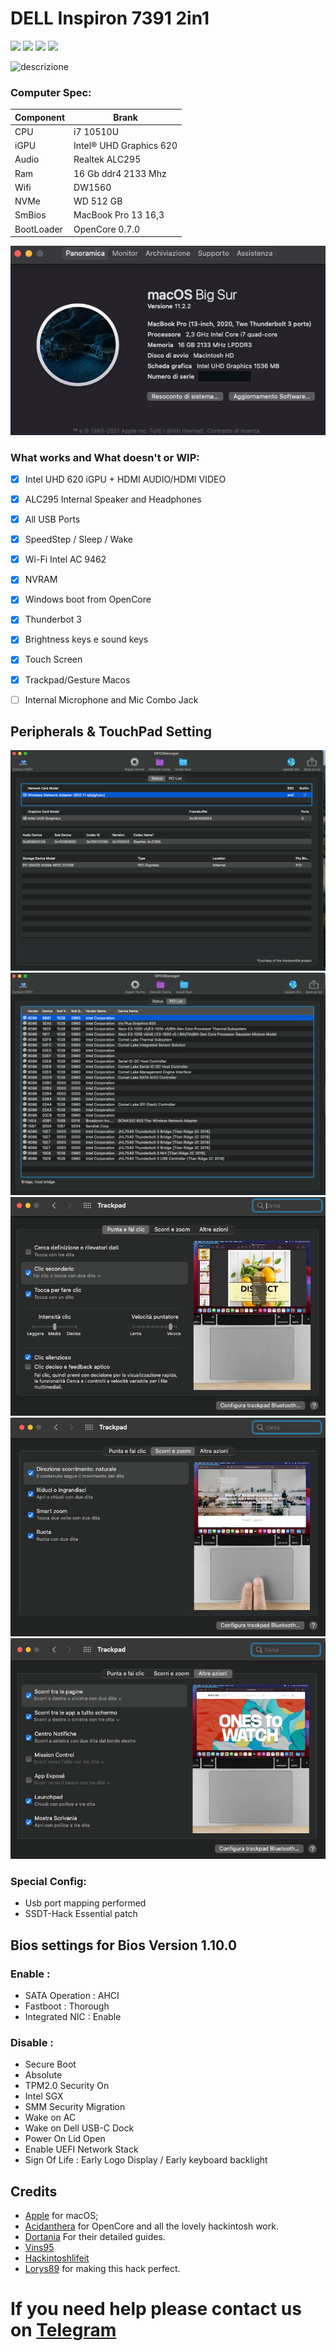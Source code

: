# DELL Inspiron 7391 2in1
[![](https://img.shields.io/badge/Telegram-HackintoshLifeIT-informational?style=flat&logo=telegram&logoColor=white&color=5fb659)](https://t.me/HackintoshLife_it)
[![](https://img.shields.io/badge/Facebook-HackintoshLifeIT-informational?style=flat&logo=facebook&logoColor=white&color=3a4dc9)](https://www.facebook.com/hackintoshlife/)
[![](https://img.shields.io/badge/Instagram-HackintoshLifeIT-informational?style=flat&logo=instagram&logoColor=white&color=8a178a)](https://www.instagram.com/hackintoshlife.it_official/)
[![](https://img.shields.io/badge/PayPal-HackintoshLifeIT-informational?style=flat&logo=paypal&logoColor=white&color=00B2EE)](https://www.paypal.com/cgi-bin/webscr?cmd=_s-xclick&hosted_button_id=RWBVVWL8H9JC2&source=url)


![descrizione](https://mrlaptop.pk/wp-content/uploads/2020/07/Dell-Inspiron-7391-1.jpg)

### Computer Spec:

| Component        | Brank                              |
| ---------------- | ---------------------------------- |
| CPU              | i7 10510U          |
| iGPU             | Intel® UHD Graphics 620         |    
| Audio            | Realtek ALC295             |
| Ram              | 16 Gb ddr4 2133 Mhz     |            |
| Wifi             | DW1560         |
| NVMe             | WD 512 GB                   
| SmBios           | MacBook Pro 13 16,3          |     
| BootLoader       | OpenCore 0.7.0                    


![infomac](./Screenshot/infomac.png)


### What works and What doesn't or WIP:

- [x] Intel UHD 620 iGPU + HDMI AUDIO/HDMI VIDEO
- [x] ALC295 Internal Speaker and Headphones 
- [x] All USB Ports 
- [x] SpeedStep / Sleep / Wake
- [x] Wi-Fi Intel AC 9462
- [x] NVRAM
- [x] Windows boot from OpenCore
- [x] Thunderbot 3
- [x] Brightness keys e sound keys
- [x] Touch Screen
- [x] Trackpad/Gesture Macos
- [ ] Internal Microphone and Mic Combo Jack 


## Peripherals & TouchPad Setting 

![infodp1](./Screenshot/DPCI1.png)
![infodp2](./Screenshot/DPCI2.png)
![touchpad1](./Screenshot/TRACK1.png)
![touchpad2](./Screenshot/TRACK2.png)
![touchpad3](./Screenshot/TRACK3.png)


### Special Config:

- Usb port mapping performed
- SSDT-Hack Essential patch

## Bios settings for Bios Version 1.10.0
### Enable :
* SATA Operation : AHCI
* Fastboot : Thorough
* Integrated NIC : Enable


### Disable : 
* Secure Boot
* Absolute
* TPM2.0 Security On
* Intel SGX
* SMM Security Migration
* Wake on AC
* Wake on Dell USB-C Dock
* Power On Lid Open
* Enable UEFI Network Stack
* Sign Of Life : Early Logo Display / Early keyboard backlight




## Credits

- [Apple](https://apple.com) for macOS;
- [Acidanthera](https://github.com/acidanthera) for OpenCore and all the lovely hackintosh work.
- [Dortania](https://github.com/dortania) For their detailed guides.
- [Vins95](https://github.com/Vins95)
- [Hackintoshlifeit](https://github.com/Hackintoshlifeit)
- [Lorys89](https://github.com/Lorys89/) for making this hack perfect. 
# If you need help please contact us on [Telegram](https://t.me/HackintoshLife_it) 
